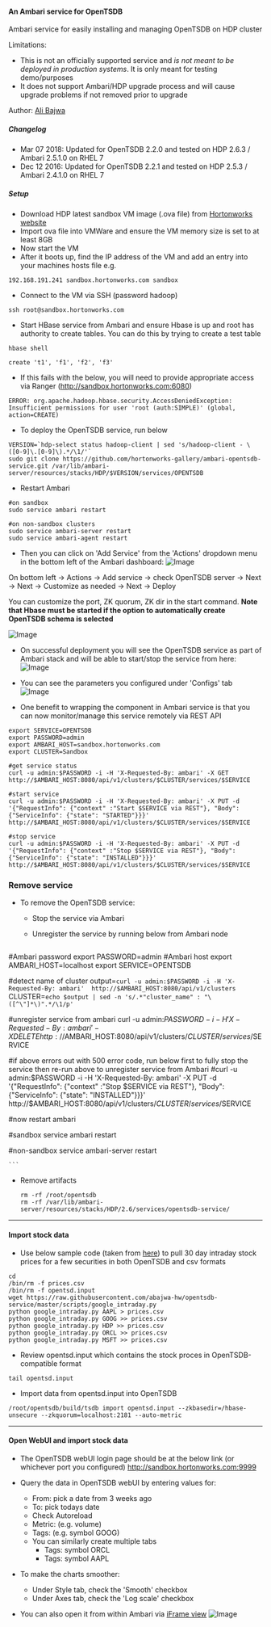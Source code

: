 #### An Ambari service for OpenTSDB
Ambari service for easily installing and managing OpenTSDB on HDP cluster

Limitations:

- This is not an officially supported service and *is not meant to be deployed in production systems*. It is only meant for testing demo/purposes
- It does not support Ambari/HDP upgrade process and will cause upgrade problems if not removed prior to upgrade

Author: [Ali Bajwa](https://www.linkedin.com/in/aliabajwa)

##### Changelog

- Mar 07 2018: Updated for OpenTSDB 2.2.0 and tested on HDP 2.6.3 / Ambari 2.5.1.0 on RHEL 7
- Dec 12 2016: Updated for OpenTSDB 2.2.1 and tested on HDP 2.5.3 / Ambari 2.4.1.0 on RHEL 7

##### Setup

- Download HDP latest sandbox VM image (.ova file) from [Hortonworks website](http://hortonworks.com/products/hortonworks-sandbox/)
- Import ova file into VMWare and ensure the VM memory size is set to at least 8GB
- Now start the VM
- After it boots up, find the IP address of the VM and add an entry into your machines hosts file e.g.
```
192.168.191.241 sandbox.hortonworks.com sandbox    
```
- Connect to the VM via SSH (password hadoop)
```
ssh root@sandbox.hortonworks.com
```

- Start HBase service from Ambari and ensure Hbase is up and root has authority to create tables. You can do this by trying to create a test table
```
hbase shell

create 't1', 'f1', 'f2', 'f3'
```

  - If this fails with the below, you will need to provide appropriate access via Ranger (http://sandbox.hortonworks.com:6080)
  ```
  ERROR: org.apache.hadoop.hbase.security.AccessDeniedException: Insufficient permissions for user 'root (auth:SIMPLE)' (global, action=CREATE)
  ```
  
- To deploy the OpenTSDB service, run below
```
VERSION=`hdp-select status hadoop-client | sed 's/hadoop-client - \([0-9]\.[0-9]\).*/\1/'`
sudo git clone https://github.com/hortonworks-gallery/ambari-opentsdb-service.git /var/lib/ambari-server/resources/stacks/HDP/$VERSION/services/OPENTSDB
```
- Restart Ambari
```
#on sandbox
sudo service ambari restart

#on non-sandbox clusters  
sudo service ambari-server restart
sudo service ambari-agent restart
```
- Then you can click on 'Add Service' from the 'Actions' dropdown menu in the bottom left of the Ambari dashboard:
![Image](../master/screenshots/service-install.png?raw=true)

On bottom left -> Actions -> Add service -> check OpenTSDB server -> Next -> Next -> Customize as needed -> Next -> Deploy

You can customize the port, ZK quorum, ZK dir in the start command. **Note that Hbase must be started if the option to automatically create OpenTSDB schema is selected**

![Image](../master/screenshots/service-install-options.png?raw=true)

- On successful deployment you will see the OpenTSDB service as part of Ambari stack and will be able to start/stop the service from here:
![Image](../master/screenshots/service-status.png?raw=true)

- You can see the parameters you configured under 'Configs' tab
![Image](../master/screenshots/service-config.png?raw=true)

- One benefit to wrapping the component in Ambari service is that you can now monitor/manage this service remotely via REST API
```
export SERVICE=OPENTSDB
export PASSWORD=admin
export AMBARI_HOST=sandbox.hortonworks.com
export CLUSTER=Sandbox

#get service status
curl -u admin:$PASSWORD -i -H 'X-Requested-By: ambari' -X GET http://$AMBARI_HOST:8080/api/v1/clusters/$CLUSTER/services/$SERVICE

#start service
curl -u admin:$PASSWORD -i -H 'X-Requested-By: ambari' -X PUT -d '{"RequestInfo": {"context" :"Start $SERVICE via REST"}, "Body": {"ServiceInfo": {"state": "STARTED"}}}' http://$AMBARI_HOST:8080/api/v1/clusters/$CLUSTER/services/$SERVICE

#stop service
curl -u admin:$PASSWORD -i -H 'X-Requested-By: ambari' -X PUT -d '{"RequestInfo": {"context" :"Stop $SERVICE via REST"}, "Body": {"ServiceInfo": {"state": "INSTALLED"}}}' http://$AMBARI_HOST:8080/api/v1/clusters/$CLUSTER/services/$SERVICE
```


### Remove service

- To remove the OpenTSDB service: 
  - Stop the service via Ambari
  - Unregister the service by running below from Ambari node
  
    ```
#Ambari password
export PASSWORD=admin
#Ambari host
export AMBARI_HOST=localhost
export SERVICE=OPENTSDB

#detect name of cluster
output=`curl -u admin:$PASSWORD -i -H 'X-Requested-By: ambari'  http://$AMBARI_HOST:8080/api/v1/clusters`
CLUSTER=`echo $output | sed -n 's/.*"cluster_name" : "\([^\"]*\)".*/\1/p'`

#unregister service from ambari
curl -u admin:$PASSWORD -i -H 'X-Requested-By: ambari' -X DELETE http://$AMBARI_HOST:8080/api/v1/clusters/$CLUSTER/services/$SERVICE

#if above errors out with 500 error code, run below first to fully stop the service then re-run above to unregister service from Ambari
#curl -u admin:$PASSWORD -i -H 'X-Requested-By: ambari' -X PUT -d '{"RequestInfo": {"context" :"Stop $SERVICE via REST"}, "Body": {"ServiceInfo": {"state": "INSTALLED"}}}' http://$AMBARI_HOST:8080/api/v1/clusters/$CLUSTER/services/$SERVICE

#now restart ambari

#sandbox
service ambari restart

#non-sandbox
service ambari-server restart

    ```
  - Remove artifacts 
  
    ```
    rm -rf /root/opentsdb
    rm -rf /var/lib/ambari-server/resources/stacks/HDP/2.6/services/opentsdb-service/
    ```


---------------

#### Import stock data

- Use below sample code (taken from [here](http://trading.cheno.net/downloading-google-intraday-historical-data-with-python/)) to pull 30 day intraday stock prices for a few securities in both OpenTSDB and csv formats
```
cd
/bin/rm -f prices.csv
/bin/rm -f opentsd.input
wget https://raw.githubusercontent.com/abajwa-hw/opentsdb-service/master/scripts/google_intraday.py
python google_intraday.py AAPL > prices.csv
python google_intraday.py GOOG >> prices.csv
python google_intraday.py HDP >> prices.csv
python google_intraday.py ORCL >> prices.csv
python google_intraday.py MSFT >> prices.csv
```

- Review opentsd.input which contains the stock proces in OpenTSDB-compatible format
```
tail opentsd.input
```

- Import data from opentsd.input into OpenTSDB
```
/root/opentsdb/build/tsdb import opentsd.input --zkbasedir=/hbase-unsecure --zkquorum=localhost:2181 --auto-metric
```

-----------  


#### Open WebUI and import stock data

- The OpenTSDB webUI login page should be at the below link (or whichever port you configured) 
http://sandbox.hortonworks.com:9999

- Query the data in OpenTSDB webUI by entering values for:
  -  From: pick a date from 3 weeks ago
  - To: pick todays date
  - Check Autoreload
  - Metric: (e.g. volume)
  - Tags: (e.g. symbol GOOG)
  - You can similarly create multiple tabs 
    - Tags: symbol ORCL
    - Tags: symbol AAPL    

- To make the charts smoother:
  - Under Style tab, check the 'Smooth' checkbox
  - Under Axes tab, check the 'Log scale' checkbox

- You can also open it from within Ambari via [iFrame view](https://github.com/abajwa-hw/iframe-view)
![Image](../master/screenshots/service-view.png?raw=true)

